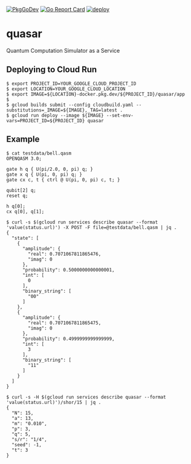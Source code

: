[![PkgGoDev](https://pkg.go.dev/badge/github.com/itsubaki/quasar)](https://pkg.go.dev/github.com/itsubaki/quasar)
[![Go Report Card](https://goreportcard.com/badge/github.com/itsubaki/quasar?style=flat-square)](https://goreportcard.com/report/github.com/itsubaki/quasar)
[![deploy](https://github.com/itsubaki/quasar/workflows/deploy/badge.svg)](https://github.com/itsubaki/quasar/actions)

# quasar

Quantum Computation Simulator as a Service

## Deploying to Cloud Run

```shell
$ export PROJECT_ID=YOUR_GOOGLE_CLOUD_PROJECT_ID
$ export LOCATION=YOUR_GOOGLE_CLOUD_LOCATION
$ export IMAGE=${LOCATION}-docker.pkg.dev/${PROJECT_ID}/quasar/app
$
$ gcloud builds submit --config cloudbuild.yaml --substitutions=_IMAGE=${IMAGE},_TAG=latest .
$ gcloud run deploy --image ${IMAGE} --set-env-vars=PROJECT_ID=${PROJECT_ID} quasar
```

## Example

```shell
$ cat testdata/bell.qasm
OPENQASM 3.0;

gate h q { U(pi/2.0, 0, pi) q; }
gate x q { U(pi, 0, pi) q; }
gate cx c, t { ctrl @ U(pi, 0, pi) c, t; }

qubit[2] q;
reset q;

h q[0];
cx q[0], q[1];
```

```shell
$ curl -s $(gcloud run services describe quasar --format 'value(status.url)') -X POST -F file=@testdata/bell.qasm | jq .
{
  "state": [
    {
      "amplitude": {
        "real": 0.7071067811865476,
        "imag": 0
      },
      "probability": 0.5000000000000001,
      "int": [
        0
      ],
      "binary_string": [
        "00"
      ]
    },
    {
      "amplitude": {
        "real": 0.7071067811865475,
        "imag": 0
      },
      "probability": 0.4999999999999999,
      "int": [
        3
      ],
      "binary_string": [
        "11"
      ]
    }
  ]
}
```

```shell
$ curl -s -H $(gcloud run services describe quasar --format 'value(status.url)')/shor/15 | jq .
{
  "N": 15,
  "a": 13,
  "m": "0.010",
  "p": 3,
  "q": 5,
  "s/r": "1/4",
  "seed": -1,
  "t": 3
}
```
